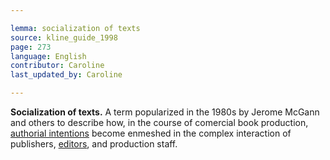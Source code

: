 ```yaml
---

lemma: socialization of texts
source: kline_guide_1998
page: 273
language: English
contributor: Caroline
last_updated_by: Caroline

---
```


**Socialization of texts.** A term popularized in the 1980s by Jerome McGann and others to describe how, in the course of comercial book production, [authorial intentions](intentionality.html) become enmeshed in the complex interaction of publishers, [editors](editorScholarly.html), and production staff.

